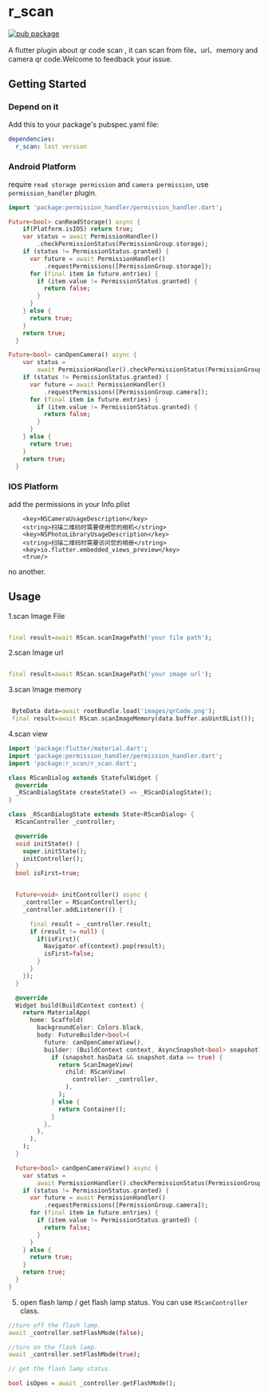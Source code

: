 # r_scan
[![pub package](https://img.shields.io/pub/v/r_scan.svg)](https://pub.dartlang.org/packages/r_scan)

A flutter plugin about qr code scan , it can scan from file、url、memory and camera qr code.Welcome to feedback your issue.

## Getting Started

###  Depend on it

Add this to your package's pubspec.yaml file:
```yaml
dependencies:
  r_scan: last version
```

### Android Platform
require `read storage permission` and `camera permission`, use `permission_handler` plugin.
```dart
import 'package:permission_handler/permission_handler.dart';

Future<bool> canReadStorage() async {
    if(Platform.isIOS) return true;
    var status = await PermissionHandler()
        .checkPermissionStatus(PermissionGroup.storage);
    if (status != PermissionStatus.granted) {
      var future = await PermissionHandler()
          .requestPermissions([PermissionGroup.storage]);
      for (final item in future.entries) {
        if (item.value != PermissionStatus.granted) {
          return false;
        }
      }
    } else {
      return true;
    }
    return true;
  }

Future<bool> canOpenCamera() async {
    var status =
        await PermissionHandler().checkPermissionStatus(PermissionGroup.camera);
    if (status != PermissionStatus.granted) {
      var future = await PermissionHandler()
          .requestPermissions([PermissionGroup.camera]);
      for (final item in future.entries) {
        if (item.value != PermissionStatus.granted) {
          return false;
        }
      }
    } else {
      return true;
    }
    return true;
  }
```

### IOS Platform
add the permissions in your Info.plist
```plist
    <key>NSCameraUsageDescription</key>
	<string>扫描二维码时需要使用您的相机</string>
	<key>NSPhotoLibraryUsageDescription</key>
	<string>扫描二维码时需要访问您的相册</string>
	<key>io.flutter.embedded_views_preview</key>
    <true/>
```
no another.


## Usage
1.scan Image File

```dart

final result=await RScan.scanImagePath('your file path');

```

2.scan Image url

```dart

final result=await RScan.scanImagePath('your image url');

```

3.scan Image memory

```dart

 ByteData data=await rootBundle.load('images/qrCode.png');
 final result=await RScan.scanImageMemory(data.buffer.asUint8List());

```

4.scan view

```dart
import 'package:flutter/material.dart';
import 'package:permission_handler/permission_handler.dart';
import 'package:r_scan/r_scan.dart';

class RScanDialog extends StatefulWidget {
  @override
  _RScanDialogState createState() => _RScanDialogState();
}

class _RScanDialogState extends State<RScanDialog> {
  RScanController _controller;

  @override
  void initState() {
    super.initState();
    initController();
  }
  bool isFirst=true;


  Future<void> initController() async {
    _controller = RScanController();
    _controller.addListener(() {

      final result = _controller.result;
      if (result != null) {
        if(isFirst){
          Navigator.of(context).pop(result);
          isFirst=false;
        }
      }
    });
  }

  @override
  Widget build(BuildContext context) {
    return MaterialApp(
      home: Scaffold(
        backgroundColor: Colors.black,
        body: FutureBuilder<bool>(
          future: canOpenCameraView(),
          builder: (BuildContext context, AsyncSnapshot<bool> snapshot) {
            if (snapshot.hasData && snapshot.data == true) {
              return ScanImageView(
                child: RScanView(
                  controller: _controller,
                ),
              );
            } else {
              return Container();
            }
          },
        ),
      ),
    );
  }

  Future<bool> canOpenCameraView() async {
    var status =
        await PermissionHandler().checkPermissionStatus(PermissionGroup.camera);
    if (status != PermissionStatus.granted) {
      var future = await PermissionHandler()
          .requestPermissions([PermissionGroup.camera]);
      for (final item in future.entries) {
        if (item.value != PermissionStatus.granted) {
          return false;
        }
      }
    } else {
      return true;
    }
    return true;
  }
}

```

5. open flash lamp / get flash lamp status.
You can use `RScanController` class.
```dart
//turn off the flash lamp.
await _controller.setFlashMode(false);

//turn on the flash lamp.
await _controller.setFlashMode(true);

// get the flash lamp status.

bool isOpen = await _controller.getFlashMode();

```